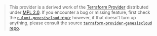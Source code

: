 > This provider is a derived work of the [Terraform Provider](https://github.com/terraform-providers/terraform-provider-genesiscloud)
> distributed under [MPL 2.0](https://www.mozilla.org/en-US/MPL/2.0/). If you encounter a bug or missing feature,
> first check the [`pulumi-genesiscloud` repo](/issues); however, if that doesn't turn up anything,
> please consult the source [`terraform-provider-genesiscloud` repo](https://github.com/terraform-providers/terraform-provider-genesiscloud/issues).
